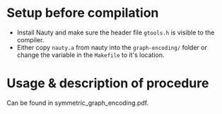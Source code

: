 # Setup before compilation
- Install Nauty and make sure the header file `gtools.h` is visible to the compiler.
- Either copy `nauty.a` from nauty into the `graph-encoding/` folder or change the variable in the `Makefile` to it's location.

# Usage & description of procedure
Can be found in symmetric\_graph\_encoding.pdf.

